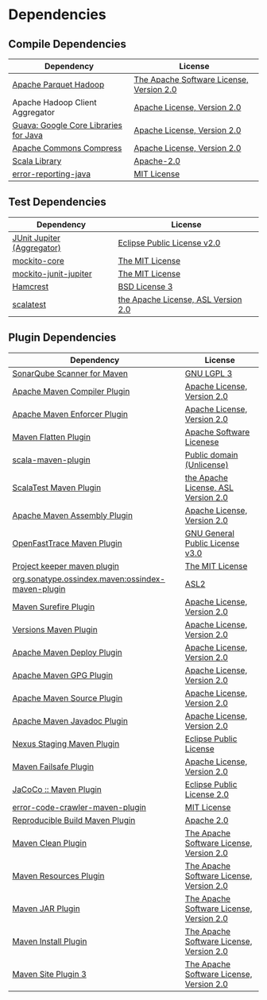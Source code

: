 <!-- @formatter:off -->
# Dependencies

## Compile Dependencies

| Dependency                                 | License                                       |
| ------------------------------------------ | --------------------------------------------- |
| [Apache Parquet Hadoop][0]                 | [The Apache Software License, Version 2.0][1] |
| Apache Hadoop Client Aggregator            | [Apache License, Version 2.0][2]              |
| [Guava: Google Core Libraries for Java][3] | [Apache License, Version 2.0][1]              |
| [Apache Commons Compress][4]               | [Apache License, Version 2.0][2]              |
| [Scala Library][5]                         | [Apache-2.0][6]                               |
| [error-reporting-java][7]                  | [MIT License][8]                              |

## Test Dependencies

| Dependency                      | License                                   |
| ------------------------------- | ----------------------------------------- |
| [JUnit Jupiter (Aggregator)][9] | [Eclipse Public License v2.0][10]         |
| [mockito-core][11]              | [The MIT License][12]                     |
| [mockito-junit-jupiter][11]     | [The MIT License][12]                     |
| [Hamcrest][13]                  | [BSD License 3][14]                       |
| [scalatest][15]                 | [the Apache License, ASL Version 2.0][16] |

## Plugin Dependencies

| Dependency                                              | License                                       |
| ------------------------------------------------------- | --------------------------------------------- |
| [SonarQube Scanner for Maven][17]                       | [GNU LGPL 3][18]                              |
| [Apache Maven Compiler Plugin][19]                      | [Apache License, Version 2.0][2]              |
| [Apache Maven Enforcer Plugin][20]                      | [Apache License, Version 2.0][2]              |
| [Maven Flatten Plugin][21]                              | [Apache Software Licenese][1]                 |
| [scala-maven-plugin][22]                                | [Public domain (Unlicense)][23]               |
| [ScalaTest Maven Plugin][24]                            | [the Apache License, ASL Version 2.0][16]     |
| [Apache Maven Assembly Plugin][25]                      | [Apache License, Version 2.0][2]              |
| [OpenFastTrace Maven Plugin][26]                        | [GNU General Public License v3.0][27]         |
| [Project keeper maven plugin][28]                       | [The MIT License][29]                         |
| [org.sonatype.ossindex.maven:ossindex-maven-plugin][30] | [ASL2][1]                                     |
| [Maven Surefire Plugin][31]                             | [Apache License, Version 2.0][2]              |
| [Versions Maven Plugin][32]                             | [Apache License, Version 2.0][2]              |
| [Apache Maven Deploy Plugin][33]                        | [Apache License, Version 2.0][2]              |
| [Apache Maven GPG Plugin][34]                           | [Apache License, Version 2.0][2]              |
| [Apache Maven Source Plugin][35]                        | [Apache License, Version 2.0][2]              |
| [Apache Maven Javadoc Plugin][36]                       | [Apache License, Version 2.0][2]              |
| [Nexus Staging Maven Plugin][37]                        | [Eclipse Public License][38]                  |
| [Maven Failsafe Plugin][39]                             | [Apache License, Version 2.0][2]              |
| [JaCoCo :: Maven Plugin][40]                            | [Eclipse Public License 2.0][41]              |
| [error-code-crawler-maven-plugin][42]                   | [MIT License][43]                             |
| [Reproducible Build Maven Plugin][44]                   | [Apache 2.0][1]                               |
| [Maven Clean Plugin][45]                                | [The Apache Software License, Version 2.0][1] |
| [Maven Resources Plugin][46]                            | [The Apache Software License, Version 2.0][1] |
| [Maven JAR Plugin][47]                                  | [The Apache Software License, Version 2.0][1] |
| [Maven Install Plugin][48]                              | [The Apache Software License, Version 2.0][1] |
| [Maven Site Plugin 3][49]                               | [The Apache Software License, Version 2.0][1] |

[0]: https://parquet.apache.org
[1]: http://www.apache.org/licenses/LICENSE-2.0.txt
[2]: https://www.apache.org/licenses/LICENSE-2.0.txt
[3]: https://github.com/google/guava
[4]: https://commons.apache.org/proper/commons-compress/
[5]: https://www.scala-lang.org/
[6]: https://www.apache.org/licenses/LICENSE-2.0
[7]: https://github.com/exasol/error-reporting-java/
[8]: https://github.com/exasol/error-reporting-java/blob/main/LICENSE
[9]: https://junit.org/junit5/
[10]: https://www.eclipse.org/legal/epl-v20.html
[11]: https://github.com/mockito/mockito
[12]: https://github.com/mockito/mockito/blob/main/LICENSE
[13]: http://hamcrest.org/JavaHamcrest/
[14]: http://opensource.org/licenses/BSD-3-Clause
[15]: http://www.scalatest.org
[16]: http://www.apache.org/licenses/LICENSE-2.0
[17]: http://sonarsource.github.io/sonar-scanner-maven/
[18]: http://www.gnu.org/licenses/lgpl.txt
[19]: https://maven.apache.org/plugins/maven-compiler-plugin/
[20]: https://maven.apache.org/enforcer/maven-enforcer-plugin/
[21]: https://www.mojohaus.org/flatten-maven-plugin/
[22]: http://github.com/davidB/scala-maven-plugin
[23]: http://unlicense.org/
[24]: https://www.scalatest.org/user_guide/using_the_scalatest_maven_plugin
[25]: https://maven.apache.org/plugins/maven-assembly-plugin/
[26]: https://github.com/itsallcode/openfasttrace-maven-plugin
[27]: https://www.gnu.org/licenses/gpl-3.0.html
[28]: https://github.com/exasol/project-keeper/
[29]: https://github.com/exasol/project-keeper/blob/main/LICENSE
[30]: https://sonatype.github.io/ossindex-maven/maven-plugin/
[31]: https://maven.apache.org/surefire/maven-surefire-plugin/
[32]: http://www.mojohaus.org/versions-maven-plugin/
[33]: https://maven.apache.org/plugins/maven-deploy-plugin/
[34]: https://maven.apache.org/plugins/maven-gpg-plugin/
[35]: https://maven.apache.org/plugins/maven-source-plugin/
[36]: https://maven.apache.org/plugins/maven-javadoc-plugin/
[37]: http://www.sonatype.com/public-parent/nexus-maven-plugins/nexus-staging/nexus-staging-maven-plugin/
[38]: http://www.eclipse.org/legal/epl-v10.html
[39]: https://maven.apache.org/surefire/maven-failsafe-plugin/
[40]: https://www.jacoco.org/jacoco/trunk/doc/maven.html
[41]: https://www.eclipse.org/legal/epl-2.0/
[42]: https://github.com/exasol/error-code-crawler-maven-plugin/
[43]: https://github.com/exasol/error-code-crawler-maven-plugin/blob/main/LICENSE
[44]: http://zlika.github.io/reproducible-build-maven-plugin
[45]: http://maven.apache.org/plugins/maven-clean-plugin/
[46]: http://maven.apache.org/plugins/maven-resources-plugin/
[47]: http://maven.apache.org/plugins/maven-jar-plugin/
[48]: http://maven.apache.org/plugins/maven-install-plugin/
[49]: http://maven.apache.org/plugins/maven-site-plugin/
